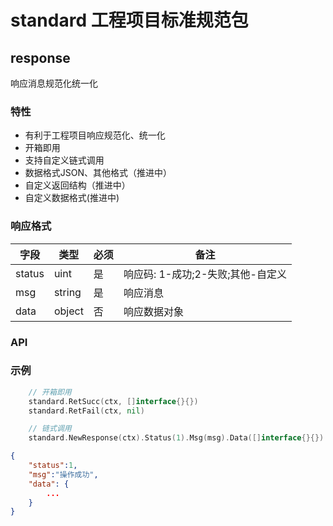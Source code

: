 # standard 工程项目标准规范包

## response

响应消息规范化统一化

### 特性

* 有利于工程项目响应规范化、统一化
* 开箱即用
* 支持自定义链式调用
* 数据格式JSON、其他格式（推进中）
* 自定义返回结构（推进中）
* 自定义数据格式(推进中)

### 响应格式

字段 | 类型 | 必须 | 备注
---|---|---|---
status | uint | 是 | 响应码: 1-成功;2-失败;其他-自定义
msg | string | 是 | 响应消息
data | object | 否 | 响应数据对象


### API


### 示例

```go
    // 开箱即用
    standard.RetSucc(ctx, []interface{}{})
    standard.RetFail(ctx, nil)

    // 链式调用
    standard.NewResponse(ctx).Status(1).Msg(msg).Data([]interface{}{}).RetJSON()
```


```json
{
    "status":1,
    "msg":"操作成功",
    "data": {
        ...
    }
}
```